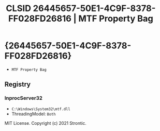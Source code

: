 ﻿---
title: "CLSID 26445657-50E1-4C9F-8378-FF028FD26816 | MTF Property Bag"
excerpt: What is COM-Object CLSID 26445657-50E1-4C9F-8378-FF028FD26816?
---

# {26445657-50E1-4C9F-8378-FF028FD26816}

* `MTF Property Bag`

## Registry


### InprocServer32

* `C:\Windows\System32\mtf.dll`
* ThreadingModel: `Both`

MIT License. Copyright (c) 2021 Strontic.


